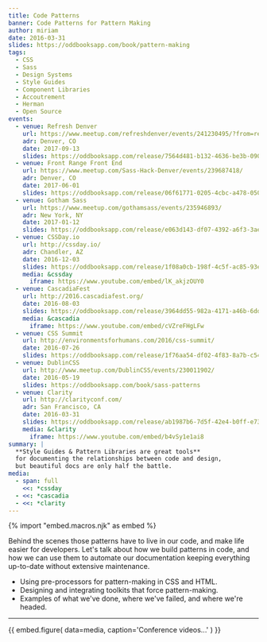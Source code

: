 ```yaml
---
title: Code Patterns
banner: Code Patterns for Pattern Making
author: miriam
date: 2016-03-31
slides: https://oddbooksapp.com/book/pattern-making
tags:
  - CSS
  - Sass
  - Design Systems
  - Style Guides
  - Component Libraries
  - Accoutrement
  - Herman
  - Open Source
events:
  - venue: Refresh Denver
    url: https://www.meetup.com/refreshdenver/events/241230495/?from=ref
    adr: Denver, CO
    date: 2017-09-13
    slides: https://oddbooksapp.com/release/7564d481-b132-4636-be3b-0907452955c7
  - venue: Front Range Front End
    url: https://www.meetup.com/Sass-Hack-Denver/events/239687418/
    adr: Denver, CO
    date: 2017-06-01
    slides: https://oddbooksapp.com/release/06f61771-0205-4cbc-a478-050ac52cfe92
  - venue: Gotham Sass
    url: https://www.meetup.com/gothamsass/events/235946893/
    adr: New York, NY
    date: 2017-01-12
    slides: https://oddbooksapp.com/release/e063d143-df07-4392-a6f3-3ae53e7fa2ca
  - venue: CSSDay.io
    url: http://cssday.io/
    adr: Chandler, AZ
    date: 2016-12-03
    slides: https://oddbooksapp.com/release/1f08a0cb-198f-4c5f-ac85-93e55daa471d
    media: &cssday
      iframe: https://www.youtube.com/embed/lK_akjzOUY0
  - venue: CascadiaFest
    url: http://2016.cascadiafest.org/
    date: 2016-08-03
    slides: https://oddbooksapp.com/release/3964dd55-982a-4171-a46b-6dd0354eac27
    media: &cascadia
      iframe: https://www.youtube.com/embed/cVZreFHgLFw
  - venue: CSS Summit
    url: http://environmentsforhumans.com/2016/css-summit/
    date: 2016-07-26
    slides: https://oddbooksapp.com/release/1f76aa54-df02-4f83-8a7b-c54e1c745fbf
  - venue: DublinCSS
    url: http://www.meetup.com/DublinCSS/events/230011902/
    date: 2016-05-19
    slides: https://oddbooksapp.com/book/sass-patterns
  - venue: Clarity
    url: http://clarityconf.com/
    adr: San Francisco, CA
    date: 2016-03-31
    slides: https://oddbooksapp.com/release/ab1987b6-7d5f-42e4-b0ff-e7312cb345f6
    media: &clarity
      iframe: https://www.youtube.com/embed/b4vSy1e1ai8
summary: |
  **Style Guides & Pattern Libraries are great tools**
  for documenting the relationships between code and design,
  but beautiful docs are only half the battle.
media:
  - span: full
    <<: *cssday
  - <<: *cascadia
  - <<: *clarity
---
```


{% import "embed.macros.njk" as embed %}

Behind the scenes those patterns have to live in our code,
and make life easier for developers.
Let's talk about how we build patterns in code,
and how we can use them to automate our documentation
keeping everything up-to-date
without extensive maintenance.

- Using pre-processors for pattern-making in CSS and HTML.
- Designing and integrating toolkits that force pattern-making.
- Examples of what we've done, where we've failed, and where we're headed.

------

{{ embed.figure(
  data=media,
  caption='Conference videos...'
) }}
